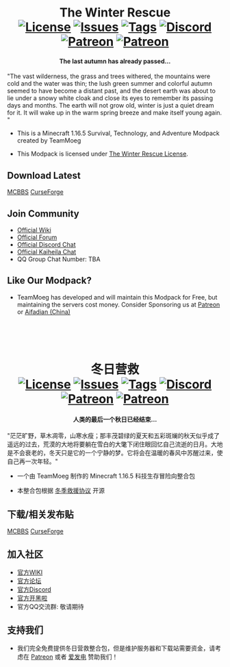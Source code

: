 
<h1 align="center">The Winter Rescue<br>
	<a href="https://github.com/TeamMoegMC/The-Winter-Rescue/blob/master/LICENSE"><img src="https://img.shields.io/badge/%20license-brightgreen?style=flat-square" alt="License"></a>
	<a href="https://github.com/TeamMoegMC/The-Winter-Rescue/issues"><img src="https://img.shields.io/github/issues/TeamMoegMC/The-Winter-Rescue?style=flat-square" alt="Issues"></a>
	<a href="https://github.com/TeamMoegMC/The-Winter-Rescue/releases"><img src="https://img.shields.io/github/tag/TeamMoegMC/The-Winter-Rescue?style=flat-square" alt="Tags"></a>
	<a href="https://discord.gg/BWn6E94"><img src="https://img.shields.io/badge/discord-chat%20with%20players-pink?style=flat-square" alt="Discord"></a>
	<a href="https://www.patreon.com/TeamMoeg"><img src="https://img.shields.io/badge/patreon-support%20the%20devs-orange.svg?style=flat-square" alt="Patreon"></a>
	<a href="https://afdian.net/@teammoeg"><img src="https://img.shields.io/badge/爱发电-赞助我们-blueviolet.svg?style=flat-square" alt="Patreon"></a><br>
</h1>

<h4 align="center">The last autumn has already passed...</h4>

"The vast wilderness, the grass and trees withered, the mountains were cold and the water was thin; the lush green summer and colorful autumn seemed to have become a distant past, and the desert earth was about to lie under a snowy white cloak and close its eyes to remember its passing days and months. The earth will not grow old, winter is just a quiet dream for it. It will wake up in the warm spring breeze and make itself young again. "

- This is a Minecraft 1.16.5 Survival, Technology, and Adventure Modpack created by TeamMoeg

- This Modpack is licensed under [The Winter Rescue License](https://github.com/TeamMoegMC/The-Winter-Rescue/blob/master/LICENSE.txt). 

## Download Latest

[MCBBS](https://www.mcbbs.net/thread-1227167-1-1.html)
[CurseForge](https://curseforge.com/minecraft/modpacks/the-winter-resuce)

## Join Community

- [Official Wiki](https://wiki.teammoeg.com/)
- [Official Forum](https://forum.teammoeg.com/)
- [Official Discord Chat](https://discord.gg/BWn6E94)
- [Official Kaiheila Chat](https://kaihei.co/JLpNWi)
- QQ Group Chat Number: TBA

## Like Our Modpack?

- TeamMoeg has developed and will maintain this Modpack for Free, but maintaining the servers cost money. Consider Sponsoring us at [Patreon](https://www.patreon.com/TeamMoeg) or [Aifadian (China)](https://afdian.net/@teammoeg)

<br><br><br>

<h1 align="center">冬日营救<br>
	<a href="https://github.com/TeamMoegMC/The-Winter-Rescue/blob/master/LICENSE"><img src="https://img.shields.io/badge/GPLv3%20license-brightgreen?style=flat-square" alt="License"></a>
	<a href="https://github.com/TeamMoegMC/The-Winter-Rescue/issues"><img src="https://img.shields.io/github/issues/TeamMoegMC/The-Winter-Rescue?style=flat-square" alt="Issues"></a>
	<a href="https://github.com/TeamMoegMC/The-Winter-Rescue/releases"><img src="https://img.shields.io/github/tag/TeamMoegMC/The-Winter-Rescue?style=flat-square" alt="Tags"></a>
	<a href="https://discord.gg/BWn6E94"><img src="https://img.shields.io/badge/discord-chat%20with%20players-pink?style=flat-square" alt="Discord"></a>
	<a href="https://www.patreon.com/TeamMoeg"><img src="https://img.shields.io/badge/patreon-support%20the%20devs-orange.svg?style=flat-square" alt="Patreon"></a>
	<a href="https://afdian.net/@teammoeg"><img src="https://img.shields.io/badge/爱发电-赞助我们-blueviolet.svg?style=flat-square" alt="Patreon"></a><br>
</h1>

<h4 align="center">人类的最后一个秋日已经结束...</h4>

"茫茫旷野，草木凋零，山寒水瘦；那丰茂碧绿的夏天和五彩斑斓的秋天似乎成了遥远的过去，荒漠的大地将要躺在雪白的大氅下闭住眼回忆自己流逝的日月。大地是不会衰老的，冬天只是它的一个宁静的梦。它将会在温暖的春风中苏醒过来，使自己再一次年轻。"

- 一个由 TeamMoeg 制作的 Minecraft 1.16.5 科技生存冒险向整合包

- 本整合包根据 [冬季救援协议](https://github.com/TeamMoegMC/The-Winter-Rescue/blob/master/LICENSE_CN.txt) 开源

## 下载/相关发布贴

[MCBBS](https://www.mcbbs.net/thread-1227167-1-1.html)
[CurseForge](https://curseforge.com/minecraft/modpacks/the-winter-resuce)

## 加入社区

- [官方WIKI](https://wiki.teammoeg.com/)
- [官方论坛](https://forum.teammoeg.com/)
- [官方Discord](https://discord.gg/BWn6E94)
- [官方开黑啦](https://kaihei.co/JLpNWi)
- 官方QQ交流群: 敬请期待

## 支持我们

- 我们完全免费提供冬日营救整合包，但是维护服务器和下载站需要资金，请考虑在 [Patreon](https://www.patreon.com/TeamMoeg) 或者 [爱发电](https://afdian.net/@teammoeg) 赞助我们！
